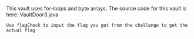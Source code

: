 This vault uses for-loops and byte arrays. The source code for this vault is here: VaultDoor3.java

`Use flagCheck to input the flag you get from the challenge to get the actual flag`

